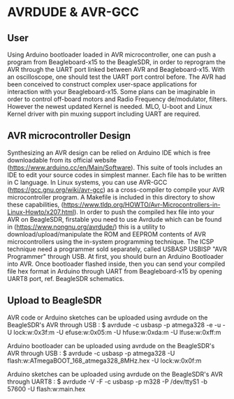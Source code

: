 
# AVRDUDE & AVR-GCC

## User
Using Arduino bootloader loaded in AVR microcontroller, one can push a program from Beagleboard-x15 to the BeagleSDR, in order to reprogram the AVR through the UART port linked between AVR and Beagleboard-x15. With an oscilloscope, one should test the UART port control before. The AVR had been conceived to construct complex user-space applications for interaction with your Beagleboard-x15. Some plans can be imaginable in order to control off-board motors and Radio Frequency de/modulator, filters. However the newest updated Kernel is needed. MLO, U-boot and Linux Kernel driver with pin muxing support including UART are required.

## AVR microcontroller Design
Synthesizing an AVR design can be relied on Arduino IDE which is free downloadable from its official website (https://www.arduino.cc/en/Main/Software). This suite of tools includes an IDE to edit your source codes in simplest manner. Each file has to be written in C language. In Linux systems, you can use AVR-GCC (https://gcc.gnu.org/wiki/avr-gcc) as a cross-compiler to compile your AVR microcontroller program. A Makefile is included in this directory to show these capabilities, (https://www.tldp.org/HOWTO/Avr-Microcontrollers-in-Linux-Howto/x207.html). In order to push the compiled hex file into your AVR on BeagleSDR, firstable you need to use Avrdude which can be found in (https://www.nongnu.org/avrdude/) this is a utility to download/upload/manipulate the ROM and EEPROM contents of AVR microcontrollers using the in-system programming technique. The ICSP technique need a programmer sold separately, called USBASP USBISP "AVR Programmer" through USB. At first, you should burn an Arduino Bootloader into AVR. Once bootloader flashed inside, then you can send your compiled file hex format in Arduino through UART from Beagleboard-x15 by opening UART8 port, ref. BeagleSDR schematics.

## Upload to BeagleSDR
AVR code or Arduino sketches can be uploaded using avrdude on the BeagleSDR's AVR through USB :
$ avrdude -c usbasp -p atmega328 -e -u -U lock:w:0x3f:m -U efuse:w:0x05:m -U hfuse:w:0xda:m -U lfuse:w:0xff:m

Arduino bootloader can be uploaded using avrdude on the BeagleSDR's AVR through USB :
$ avrdude -c usbasp -p atmega328 -U flash:w:ATmegaBOOT_168_atmega328_8MHz.hex -U lock:w:0x0f:m

Arduino sketches can be uploaded using avrdude on the BeagleSDR's AVR through UART8 :
$ avrdude -V -F -c usbasp -p m328 -P /dev/ttyS1 -b 57600 -U flash:w:main.hex

